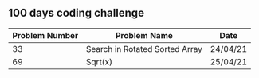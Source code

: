 ## 100 days coding challenge

| Problem Number | Problem Name | Date |
| ------------- | ------------- |------------- |
| 33  | Search in Rotated Sorted Array  | 24/04/21 |
| 69  | Sqrt(x)  | 25/04/21 |

